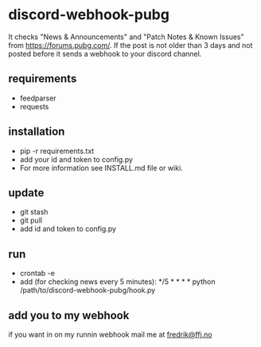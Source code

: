 # discord-webhook-pubg
It checks "News & Announcements" and "Patch Notes & Known Issues" from https://forums.pubg.com/. If the post is not older than 3 days and not posted before it sends a webhook to your discord channel.

## requirements
- feedparser
- requests

## installation
- pip -r requirements.txt
- add your id and token to config.py
- For more information see INSTALL.md file or wiki.

## update
- git stash
- git pull
- add id and token to config.py

## run
- crontab -e
- add (for checking news every 5 minutes):
*/5 * * * * python /path/to/discord-webhook-pubg/hook.py 

## add you to my webhook
if you want in on my runnin webhook mail me at fredrik@ffj.no
